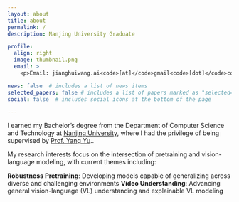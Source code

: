 ```yaml
---
layout: about
title: about
permalink: /
description: Nanjing University Graduate

profile:
  align: right
  image: thumbnail.png
  email: >
    <p>Email: jianghuiwang.ai<code>[at]</code>gmail<code>[dot]</code>com</p>

news: false  # includes a list of news items
selected_papers: false # includes a list of papers marked as "selected={true}"
social: false  # includes social icons at the bottom of the page

---
```


I earned my Bachelor’s degree from the Department of Computer Science and Technology at [Nanjing University](https://www.nju.edu.cn/), where I had the privilege of being supervised by [Prof. Yang Yu](https://www.wolai.com/eyounx/dtR1MTyRXS5tP5Cex4KtdK)..

My research interests focus on the intersection of pretraining and vision-language modeling, with current themes including:

**Robustness Pretraining**: Developing models capable of generalizing across diverse and challenging environments
**Video Understanding**: Advancing general vision-language (VL) understanding and explainable VL modeling


<!-- I am currently seeking a Ph.D. position to further pursue these research interests.-->


